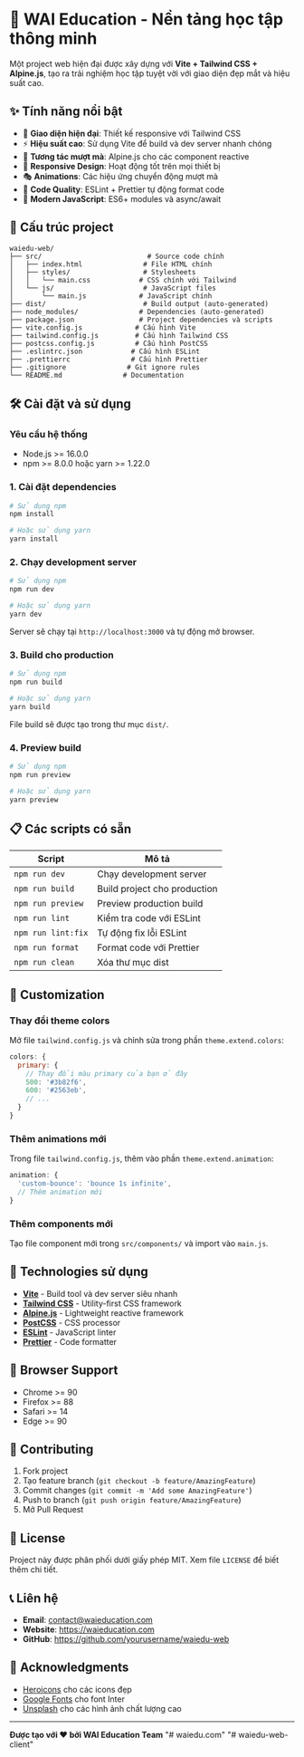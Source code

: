 # 🚀 WAI Education - Nền tảng học tập thông minh

Một project web hiện đại được xây dựng với **Vite + Tailwind CSS + Alpine.js**, tạo ra trải nghiệm học tập tuyệt vời với giao diện đẹp mắt và hiệu suất cao.

## ✨ Tính năng nổi bật

- 🎨 **Giao diện hiện đại**: Thiết kế responsive với Tailwind CSS
- ⚡ **Hiệu suất cao**: Sử dụng Vite để build và dev server nhanh chóng
- 🔄 **Tương tác mượt mà**: Alpine.js cho các component reactive
- 📱 **Responsive Design**: Hoạt động tốt trên mọi thiết bị
- 🎭 **Animations**: Các hiệu ứng chuyển động mượt mà
- 🔧 **Code Quality**: ESLint + Prettier tự động format code
- 🌟 **Modern JavaScript**: ES6+ modules và async/await

## 📁 Cấu trúc project

```
waiedu-web/
├── src/                          # Source code chính
│   ├── index.html               # File HTML chính
│   ├── styles/                  # Stylesheets
│   │   └── main.css            # CSS chính với Tailwind
│   └── js/                      # JavaScript files
│       └── main.js             # JavaScript chính
├── dist/                        # Build output (auto-generated)
├── node_modules/               # Dependencies (auto-generated)
├── package.json                # Project dependencies và scripts
├── vite.config.js             # Cấu hình Vite
├── tailwind.config.js         # Cấu hình Tailwind CSS
├── postcss.config.js          # Cấu hình PostCSS
├── .eslintrc.json            # Cấu hình ESLint
├── .prettierrc               # Cấu hình Prettier
├── .gitignore               # Git ignore rules
└── README.md               # Documentation
```

## 🛠️ Cài đặt và sử dụng

### Yêu cầu hệ thống
- Node.js >= 16.0.0
- npm >= 8.0.0 hoặc yarn >= 1.22.0

### 1. Cài đặt dependencies

```bash
# Sử dụng npm
npm install

# Hoặc sử dụng yarn
yarn install
```

### 2. Chạy development server

```bash
# Sử dụng npm
npm run dev

# Hoặc sử dụng yarn
yarn dev
```

Server sẽ chạy tại `http://localhost:3000` và tự động mở browser.

### 3. Build cho production

```bash
# Sử dụng npm
npm run build

# Hoặc sử dụng yarn
yarn build
```

File build sẽ được tạo trong thư mục `dist/`.

### 4. Preview build

```bash
# Sử dụng npm
npm run preview

# Hoặc sử dụng yarn
yarn preview
```

## 📋 Các scripts có sẵn

| Script | Mô tả |
|--------|--------|
| `npm run dev` | Chạy development server |
| `npm run build` | Build project cho production |
| `npm run preview` | Preview production build |
| `npm run lint` | Kiểm tra code với ESLint |
| `npm run lint:fix` | Tự động fix lỗi ESLint |
| `npm run format` | Format code với Prettier |
| `npm run clean` | Xóa thư mục dist |

## 🎨 Customization

### Thay đổi theme colors

Mở file `tailwind.config.js` và chỉnh sửa trong phần `theme.extend.colors`:

```javascript
colors: {
  primary: {
    // Thay đổi màu primary của bạn ở đây
    500: '#3b82f6',
    600: '#2563eb',
    // ...
  }
}
```

### Thêm animations mới

Trong file `tailwind.config.js`, thêm vào phần `theme.extend.animation`:

```javascript
animation: {
  'custom-bounce': 'bounce 1s infinite',
  // Thêm animation mới
}
```

### Thêm components mới

Tạo file component mới trong `src/components/` và import vào `main.js`.

## 🔧 Technologies sử dụng

- **[Vite](https://vitejs.dev/)** - Build tool và dev server siêu nhanh
- **[Tailwind CSS](https://tailwindcss.com/)** - Utility-first CSS framework
- **[Alpine.js](https://alpinejs.dev/)** - Lightweight reactive framework
- **[PostCSS](https://postcss.org/)** - CSS processor
- **[ESLint](https://eslint.org/)** - JavaScript linter
- **[Prettier](https://prettier.io/)** - Code formatter

## 📱 Browser Support

- Chrome >= 90
- Firefox >= 88
- Safari >= 14
- Edge >= 90

## 🤝 Contributing

1. Fork project
2. Tạo feature branch (`git checkout -b feature/AmazingFeature`)
3. Commit changes (`git commit -m 'Add some AmazingFeature'`)
4. Push to branch (`git push origin feature/AmazingFeature`)
5. Mở Pull Request

## 📝 License

Project này được phân phối dưới giấy phép MIT. Xem file `LICENSE` để biết thêm chi tiết.

## 📞 Liên hệ

- **Email**: contact@waieducation.com
- **Website**: https://waieducation.com
- **GitHub**: https://github.com/yourusername/waiedu-web

## 🙏 Acknowledgments

- [Heroicons](https://heroicons.com/) cho các icons đẹp
- [Google Fonts](https://fonts.google.com/) cho font Inter
- [Unsplash](https://unsplash.com/) cho các hình ảnh chất lượng cao

---

**Được tạo với ❤️ bởi WAI Education Team** "# waiedu.com" 
"# waiedu-web-client" 
